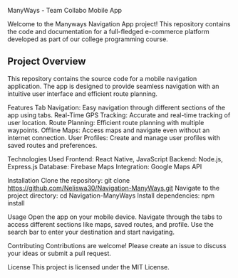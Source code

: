 ManyWays - Team Collabo Mobile App 

Welcome to the Manyways Navigation App project! This repository contains the code and documentation for a full-fledged e-commerce platform developed as part of our college programming course.

## Project Overview
This repository contains the source code for a mobile navigation application. The app is designed to provide seamless navigation with an intuitive user interface and efficient route planning.

Features
Tab Navigation: Easy navigation through different sections of the app using tabs.
Real-Time GPS Tracking: Accurate and real-time tracking of user location.
Route Planning: Efficient route planning with multiple waypoints.
Offline Maps: Access maps and navigate even without an internet connection.
User Profiles: Create and manage user profiles with saved routes and preferences.

Technologies Used
Frontend: React Native, JavaScript
Backend: Node.js, Express.js
Database: Firebase
Maps Integration: Google Maps API

Installation
Clone the repository:
git clone https://github.com/Neliswa30/Navigation-ManyWays.git 
Navigate to the project directory:
cd Navigation-ManyWays 
Install dependencies:
npm install

Usage
Open the app on your mobile device.
Navigate through the tabs to access different sections like maps, saved routes, and profile.
Use the search bar to enter your destination and start navigating.

Contributing
Contributions are welcome! Please create an issue to discuss your ideas or submit a pull request.

License
This project is licensed under the MIT License.
